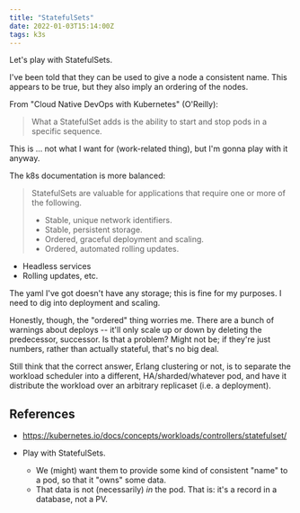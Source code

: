 ```yaml
---
title: "StatefulSets"
date: 2022-01-03T15:14:00Z
tags: k3s
---
```


Let's play with StatefulSets.

I've been told that they can be used to give a node a consistent name. This appears to be true, but they also imply an ordering of the nodes.

From "Cloud Native DevOps with Kubernetes" (O'Reilly):

> What a StatefulSet adds is the ability to start and stop pods in a specific sequence.

This is ... not what I want for (work-related thing), but I'm gonna play with it anyway.

The k8s documentation is more balanced:

> StatefulSets are valuable for applications that require one or more of the following.
> - Stable, unique network identifiers.
> - Stable, persistent storage.
> - Ordered, graceful deployment and scaling.
> - Ordered, automated rolling updates.

- Headless services
- Rolling updates, etc.

The yaml I've got doesn't have any storage; this is fine for my purposes. I need to dig into deployment and scaling.

Honestly, though, the "ordered" thing worries me. There are a bunch of warnings about deploys -- it'll only scale up
or down by deleting the predecessor, successor. Is that a problem? Might not be; if they're just numbers, rather than
actually stateful, that's no big deal.

Still think that the correct answer, Erlang clustering or not, is to separate the workload scheduler into a different, HA/sharded/whatever pod, and have it distribute the workload over an arbitrary replicaset (i.e. a deployment).

## References

- <https://kubernetes.io/docs/concepts/workloads/controllers/statefulset/>

- Play with StatefulSets.
  - We (might) want them to provide some kind of consistent "name" to a pod, so that it "owns" some data.
  - That data is not (necessarily) _in_ the pod. That is: it's a record in a database, not a PV.
